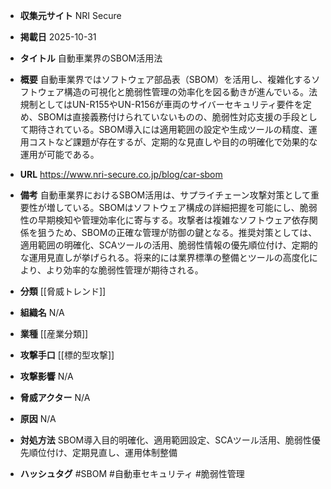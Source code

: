 - **収集元サイト**
NRI Secure

- **掲載日**
2025-10-31

- **タイトル**
自動車業界のSBOM活用法

- **概要**
自動車業界ではソフトウェア部品表（SBOM）を活用し、複雑化するソフトウェア構造の可視化と脆弱性管理の効率化を図る動きが進んでいる。法規制としてはUN-R155やUN-R156が車両のサイバーセキュリティ要件を定め、SBOMは直接義務付けられていないものの、脆弱性対応支援の手段として期待されている。SBOM導入には適用範囲の設定や生成ツールの精度、運用コストなど課題が存在するが、定期的な見直しや目的の明確化で効果的な運用が可能である。

- **URL**
https://www.nri-secure.co.jp/blog/car-sbom

- **備考**
自動車業界におけるSBOM活用は、サプライチェーン攻撃対策として重要性が増している。SBOMはソフトウェア構成の詳細把握を可能にし、脆弱性の早期検知や管理効率化に寄与する。攻撃者は複雑なソフトウェア依存関係を狙うため、SBOMの正確な管理が防御の鍵となる。推奨対策としては、適用範囲の明確化、SCAツールの活用、脆弱性情報の優先順位付け、定期的な運用見直しが挙げられる。将来的には業界標準の整備とツールの高度化により、より効率的な脆弱性管理が期待される。

- **分類**
[[脅威トレンド]]

- **組織名**
N/A

- **業種**
[[産業分類]]

- **攻撃手口**
[[標的型攻撃]]

- **攻撃影響**
N/A

- **脅威アクター**
N/A

- **原因**
N/A

- **対処方法**
SBOM導入目的明確化、適用範囲設定、SCAツール活用、脆弱性優先順位付け、定期見直し、運用体制整備

- **ハッシュタグ**
#SBOM #自動車セキュリティ #脆弱性管理
